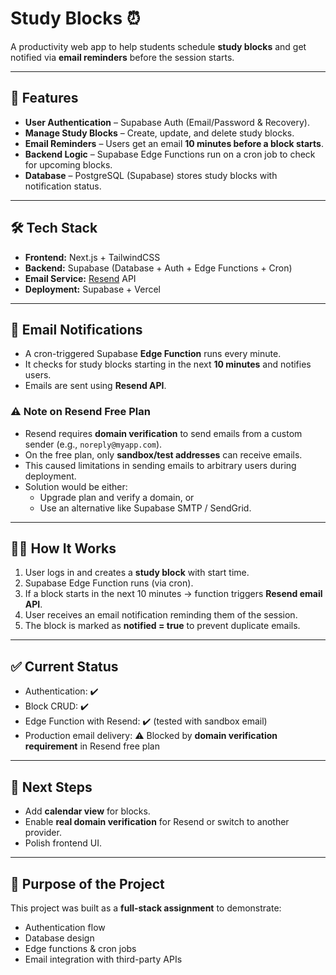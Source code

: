# Study Blocks ⏰

A productivity web app to help students schedule **study blocks** and get notified via **email reminders** before the session starts.

---

## 🚀 Features

-   **User Authentication** – Supabase Auth (Email/Password & Recovery).
-   **Manage Study Blocks** – Create, update, and delete study blocks.
-   **Email Reminders** – Users get an email **10 minutes before a block starts**.
-   **Backend Logic** – Supabase Edge Functions run on a cron job to check for upcoming blocks.
-   **Database** – PostgreSQL (Supabase) stores study blocks with notification status.

---

## 🛠️ Tech Stack

-   **Frontend:** Next.js + TailwindCSS
-   **Backend:** Supabase (Database + Auth + Edge Functions + Cron)
-   **Email Service:** [Resend](https://resend.com) API
-   **Deployment:** Supabase + Vercel

---

## 📧 Email Notifications

-   A cron-triggered Supabase **Edge Function** runs every minute.
-   It checks for study blocks starting in the next **10 minutes** and notifies users.
-   Emails are sent using **Resend API**.

### ⚠️ Note on Resend Free Plan

-   Resend requires **domain verification** to send emails from a custom sender (e.g., `noreply@myapp.com`).
-   On the free plan, only **sandbox/test addresses** can receive emails.
-   This caused limitations in sending emails to arbitrary users during deployment.
-   Solution would be either:
    -   Upgrade plan and verify a domain, or
    -   Use an alternative like Supabase SMTP / SendGrid.

---

## 🧑‍💻 How It Works

1. User logs in and creates a **study block** with start time.
2. Supabase Edge Function runs (via cron).
3. If a block starts in the next 10 minutes → function triggers **Resend email API**.
4. User receives an email notification reminding them of the session.
5. The block is marked as **notified = true** to prevent duplicate emails.

---

## ✅ Current Status

-   Authentication: ✔️
-   Block CRUD: ✔️
-   Edge Function with Resend: ✔️ (tested with sandbox email)
-   Production email delivery: ⚠️ Blocked by **domain verification requirement** in Resend free plan

---

## 📌 Next Steps

-   Add **calendar view** for blocks.
-   Enable **real domain verification** for Resend or switch to another provider.
-   Polish frontend UI.

---

## 🎯 Purpose of the Project

This project was built as a **full-stack assignment** to demonstrate:

-   Authentication flow
-   Database design
-   Edge functions & cron jobs
-   Email integration with third-party APIs
